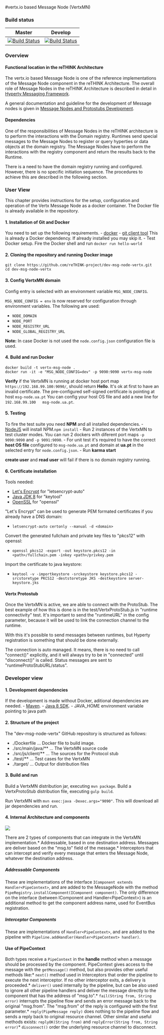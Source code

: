 
#vertx.io based Message Node (VertxMN) 

### Build status

| Master                                   | Develop                                  |
| ---------------------------------------- | ---------------------------------------- |
| [![Build Status](https://travis-ci.org/reTHINK-project/dev-msg-node-vertx.svg?branch=master)](https://travis-ci.org/reTHINK-project/dev-msg-node-vertx) | [![Build Status](https://travis-ci.org/reTHINK-project/dev-msg-node-vertx.svg?branch=develop)](https://travis-ci.org/reTHINK-project/dev-msg-node-vertx)


### Overview

#### Functional location in the reTHINK Architecture

The vertx.io based Message Node is one of the reference implementations of the Message Node component in the reTHINK Architecture. The overall role of Message Nodes in the reTHINK Architecture is described in detail in [Hyperty Messaging Framework](https://github.com/reTHINK-project/dev-service-framework/blob/master/docs/manuals/hyperty-messaging-framework.md).

A general documentation and guideline for the development of Message nodes is given in [Message Nodes and Protostubs Development](https://github.com/reTHINK-project/dev-service-framework/blob/master/docs/manuals/development-of-protostubs-and-msg-nodes.md).

#### Dependencies

One of the responsibilities of Message Nodes in the reTHINK architecture is to perform the interactions with the Domain registry. Runtimes send special messages to the Message Nodes to register or query hyperties or data objects at the domain registry. The Message Nodes have to perform the interactions with the registry component and return the results back to the Runtime.

There is a need to have the domain registry running and configured. However, there is no specific initiation sequence. The procedures to achieve this are described in the following section.

### User View

This chapter provides instructions for the setup, configuration and operation of the Vertx Message Node as a docker container. The Docker file is already available in the repository.

#### 1. Installation of Git and Docker

You need to set up the following requirements. - [docker](https://docs.docker.com/) - [git client tool](https://git-scm.com/downloads) This is already a Docker dependency. If already installed you may skip it. - Test Docker setup. Fire the Docker shell and run `docker run hello-world`

#### 2. Cloning the repository and running Docker image

```
git clone https://github.com/reTHINK-project/dev-msg-node-vertx.git
cd dev-msg-node-vertx
```

#### 3. Config VertxMN domain

Config entry is selected with an environment variable `MSG_NODE_CONFIG`.

`MSG_NODE_CONFIG = env` is now reserved for configuration through environment variables. The following are used:
* `NODE_DOMAIN`
* `NODE_PORT`
* `NODE_REGISTRY_URL`
* `NODE_GLOBAL_REGISTRY_URL`

**Note:** In case Docker is not used the `node.config.json` configuration file is used.


#### 4. Build and run Docker

```
docker build -t vertx-msg-node .
docker run -it -e "MSG_NODE_CONFIG=dev" -p 9090:9090 vertx-msg-node
```

**Verify** if the VertxMN is running at docker host port map `https://192.168.99.100:9090/`, should return **Hello**. It's ok at first to have an invalid certificate. The pre-configured self-signed certificate is pointing at host `msg-node.ua.pt` You can config your host OS file and add a new line for `192.168.99.100   msg-node.ua.pt`.

#### 5. Testing

To fire the test suite you need **NPM** and all installed dependencies. - [NodeJS](https://nodejs.org/en/) will install NPM.`
npm install
` - Run 2 instances of the VertxMN to test cluster modes. You can run 2 dockers with diferent port maps `-p 9090:9090` and `-p 9091:9090`. - For unit test it's required to have the correct **host OS file** configured to `msg-node.ua.pt` and domain at **ua.pt** in the selected entry for `node.config.json`. - Run **karma start**

**create user** and **read user** will fail if there is no domain registry running.

#### 6. Certificate installation
Tools needed:
* [Let's Encrypt](https://letsencrypt.org/) for "letsencrypt-auto"
* [Java JDK 8](http://www.oracle.com/technetwork/java/javase/overview/index.html) for "keytool"
* [OpenSSL](https://www.openssl.org/) for "openssl"

"Let's Encrypt" can be used to generate PEM formated certificates if you already have a DNS domain:
* ```letsencrypt-auto certonly --manual -d <domain>```

Convert the generated fullchain and private key files to "pkcs12" with openssl:
* ```openssl pkcs12 -export -out keystore.pkcs12 -in <path>/fullchain.pem -inkey <path>/privkey.pem```

Import the certificate to java keystore:
* ```keytool -v -importkeystore -srckeystore keystore.pkcs12 -srcstoretype PKCS12 -deststoretype JKS -destkeystore server-keystore.jks```

#### Vertx Protostub

Once the VertxMN is active, we are able to connect with the ProtoStub. The best example of how this is done is in the test/VertxProtoStub.js in "runtime connectivity" test. It's important to send the "runtimeURL" in the config parameter, because it will be used to link the connection channel to the runtime.

With this it's possible to send messages between runtimes, but Hyperty registration is something that should be done externally.

The connection is auto managed. It means, there is no need to call "connect()" explicitly, and it will always try to be in "connected" until "disconnect()" is called. Status messages are sent to "runtimeProtoStubURL/status".


### Developer view

#### 1. Development dependencies

If the development is made without Docker, aditional dependencies are needed. - [Maven](https://maven.apache.org/install.html). - [Java 8 SDK](http://www.oracle.com/technetwork/java/javase/downloads/jdk8-downloads-2133151.html). - JAVA_HOME environment variable pointing to java path

#### 2. Structure of the project

The "dev-msg-node-vertx" GitHub repository is structured as follows:

-	./Dockerfile ... Docker file to build image.
-	./src/main/java/\** ... The VertxMN source code
-	./src/js/client/\** ... The sources for the Protocol stub
-	./test/\** ... Test cases for the VertxMN
-	./target/ ... Output for distribution files

#### 3. Build and run

Build a VertxMN distribution jar, executing `mvn package`. Build a VertxProtoStub distribution file, executing `gulp build`.

Run VertxMN with `mvn exec:java -Dexec.args="9090"`. This will download all jar dependencies and run.

#### 4. Internal Architecture and components

![](vertx_impl_arch.png)

There are 2 types of components that can integrate in the VertxMN implementation.* Addressable, based in one destination address. Messages are deliver based on the "msg.to" field of the message.* Interceptors that can intercept and verify every message that enters the Message Node, whatever the destination address.

##### Addressable Components

These are implementations of the interface `IComponent extends Handler<PipeContext>`, and are added to the MessageNode with the method `PipeRegistry.installComponent(IComponent component)`. The only difference on the interface (between IComponent and Handler\<PipeContext\>) is an additional method to get the component address name, used for EventBus registration.

##### Interceptor Components

These are implementations of `Handler<PipeContext>`, and are added to the pipeline with `Pipeline.addHandler(Handler<PipeContext> handler)`.

#### Use of PipeContext

Both types receive a `PipeContext` in the **handle** method when a message should be processed by the component. PipeContext gives access to the message with the `getMessage()` method, but also provides other useful methods like:* `next()` method used in Interceptors that order the pipeline to execute the next interceptor. If no other interceptor exits, a delivery is proceeded.* `deliver()` used internally by the pipeline, but can be also used to ignore all other pipeline handlers and deliver the message directly to the component that has the address of "msg.to".* `fail(String from, String error)` interrupts the pipeline flow and sends an error message back to the original "msg.from". The "msg.from" of the reply is configured with the first parameter.* `reply(PipeMessage reply)` does nothing to the pipeline flow and sends a reply back to original resource channel. Other similar and useful methods exists: `replyOK(String from)` and `replyError(String from, String error)`* `disconnect()` order the underlying resource channel to disconnect.
